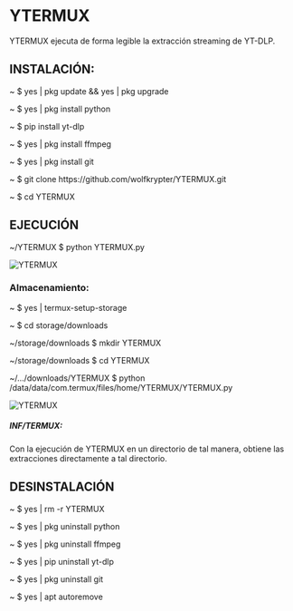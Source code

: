 # YTERMUX
YTERMUX ejecuta de forma legible la extracción streaming de YT-DLP.

<h2>INSTALACIÓN:</h2>
<p>~ $ yes | pkg update && yes | pkg upgrade</p>
<p>~ $ yes | pkg install python</p>
<p>~ $ pip install yt-dlp</p>
<p>~ $ yes | pkg install ffmpeg</p>
<p>~ $ yes | pkg install git</p>
<p>~ $ git clone https://github.com/wolfkrypter/YTERMUX.git</p>
<p>~ $ cd YTERMUX</p>

<h2>EJECUCIÓN</h2>
<p>~/YTERMUX $ python YTERMUX.py</p>
<img src="https://i.imgur.com/BWNHZKx.jpeg" alt="YTERMUX">
<h3>Almacenamiento:</h3>
<p>~ $ yes | termux-setup-storage</p>
<p>~ $ cd storage/downloads</p>
<p>~/storage/downloads $ mkdir YTERMUX</p>
<p>~/storage/downloads $ cd YTERMUX</p>
<p>~/.../downloads/YTERMUX $ python /data/data/com.termux/files/home/YTERMUX/YTERMUX.py</p>
<img src="https://i.imgur.com/BWNHZKx.jpeg" alt="YTERMUX">

<h5>INF/TERMUX:</h5>
<p>Con la ejecución de YTERMUX en un directorio de tal manera, obtiene las extracciones directamente a tal directorio.</p>
<h2>DESINSTALACIÓN</h2>

<p>~ $ yes | rm -r YTERMUX</p>
<p>~ $ yes | pkg uninstall python</p>
<p>~ $ yes | pkg uninstall ffmpeg</p>
<p>~ $ yes | pip uninstall yt-dlp</p>
<p>~ $ yes | pkg uninstall git </p>
<p>~ $ yes | apt autoremove</p>

